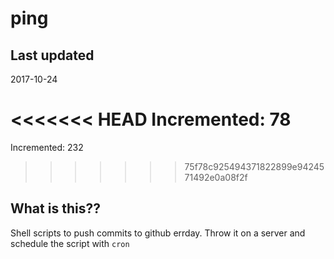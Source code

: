 # ping

## Last updated
2017-10-24

<<<<<<< HEAD
Incremented: 78
=======
Incremented: 232
>>>>>>> 75f78c925494371822899e9424571492e0a08f2f

## What is this?? 
Shell scripts to push commits to github errday. Throw it on a server and schedule the script with `cron`
